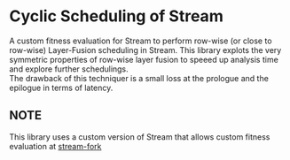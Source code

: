 # Cyclic Scheduling of Stream

A custom fitness evaluation for Stream to perform row-wise (or close to row-wise) Layer-Fusion scheduling in Stream.
This library explots the very symmetric properties of row-wise layer fusion to speeed up analysis time and explore further schedulings.  
The drawback of this techniquer is a small loss at the prologue and the epilogue in terms of latency.



## NOTE
This library uses a custom version of Stream that allows custom fitness evaluation at [stream-fork](https://github.com/Andful/stream-fork/tree/draft-custom-fitness-evaluation)
